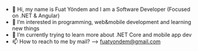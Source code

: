 - 👋 Hi, my name is Fuat Yöndem and I am a Software Developer (Focused on .NET & Angular)
- 👀 I’m interested in programming, web&mobile development and learning new things
- 🌱 I’m currently trying to learn more about .NET Core and mobile app dev
- 📫 How to reach to me by mail? --> fuatyondem@gmail.com
